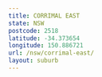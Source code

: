 ```yaml
---
title: CORRIMAL EAST
state: NSW
postcode: 2518
latitude: -34.373654
longitude: 150.886721
url: /nsw/corrimal-east/
layout: suburb
---
```

